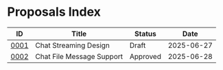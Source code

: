 # Proposals Index

| ID | Title | Status | Date |
|----|-------|--------|------|
| [0001](0001-chat-streaming-design.md) | Chat Streaming Design | Draft | 2025-06-27 |
| [0002](0002-chat-file-message.md) | Chat File Message Support | Approved | 2025-06-28 |
